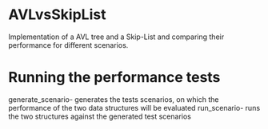 # AVLvsSkipList
Implementation of a AVL tree and a Skip-List and comparing their performance for different scenarios.

# Running the performance tests
generate_scenario- generates the tests scenarios, on which the performance of the two data structures will be evaluated
run_scenario- runs the two structures against the generated test scenarios 

